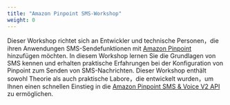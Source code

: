 ```yaml
---
title: "Amazon Pinpoint SMS-Workshop"
weight: 0
---
```


Dieser Workshop richtet sich an Entwickler und technische Personen，die ihren Anwendungen SMS-Sendefunktionen mit [Amazon Pinpoint](https://aws.amazon.com/pinpoint/) hinzufügen möchten. In diesem Workshop lernen Sie die Grundlagen von SMS kennen und erhalten praktische Erfahrungen bei der Konfiguration von Pinpoint zum Senden von SMS-Nachrichten. Dieser Workshop enthält sowohl Theorie als auch praktische Labore，die entwickelt wurden，um Ihnen einen schnellen Einstieg in die [Amazon Pinpoint SMS & Voice V2 API](https://docs.aws.amazon.com/pinpoint/latest/apireference_smsvoicev2/Welcome.html) zu ermöglichen.